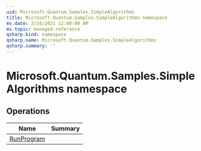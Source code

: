 ```yaml
---
uid: Microsoft.Quantum.Samples.SimpleAlgorithms
title: Microsoft.Quantum.Samples.SimpleAlgorithms namespace
ms.date: 3/24/2021 12:00:00 AM
ms.topic: managed-reference
qsharp.kind: namespace
qsharp.name: Microsoft.Quantum.Samples.SimpleAlgorithms
qsharp.summary: ''
---
```


# Microsoft.Quantum.Samples.SimpleAlgorithms namespace




<!-- summaries -->

## Operations

| Name | Summary |
|------|---------|
|[RunProgram](xref:Microsoft.Quantum.Samples.SimpleAlgorithms.RunProgram) |


<!-- /summaries -->
